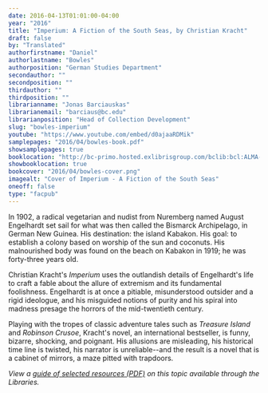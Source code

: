 ```yaml
---
date: 2016-04-13T01:01:00-04:00
year: "2016"
title: "Imperium: A Fiction of the South Seas, by Christian Kracht"
draft: false
by: "Translated"
authorfirstname: "Daniel"
authorlastname: "Bowles"
authorposition: "German Studies Department"
secondauthor: ""
secondposition: ""
thirdauthor: ""
thirdposition: ""
librarianname: "Jonas Barciauskas"
librarianemail: "barciaus@bc.edu"
librarianposition: "Head of Collection Development"
slug: "bowles-imperium"
youtube: "https://www.youtube.com/embed/d0ajaaRDMik"
samplepages: "2016/04/bowles-book.pdf"
showsamplepages: true
booklocation: "http://bc-primo.hosted.exlibrisgroup.com/bclib:bcl:ALMA-BC21452851590001021"
showbooklocation: true
bookcover: "2016/04/bowles-cover.png"
imagealt: "Cover of Imperium - A Fiction of the South Seas"
oneoff: false
type: "facpub"
---
```


<p>In 1902, a radical vegetarian and nudist from Nuremberg named August Engelhardt set sail for what was then called the Bismarck Archipelago, in German New Guinea.  His destination: the island Kabakon. His goal: to establish a colony based on worship of the sun and coconuts. His malnourished body was found on the beach on Kabakon in 1919; he was forty-three years old.</p>

<p>Christian Kracht's <em>Imperium</em> uses the outlandish details of Engelhardt's life to craft a fable about the allure of extremism and its fundamental foolishness. Engelhardt is at once a pitiable, misunderstood outsider and a rigid ideologue, and his misguided notions of purity and his spiral into madness presage the horrors of the mid-twentieth century.</p>

<p>Playing with the tropes of classic adventure tales such as <em>Treasure Island</em> and <em>Robinson Crusoe</em>, Kracht's novel, an international bestseller, is funny, bizarre, shocking, and poignant. His allusions are misleading, his historical time line is twisted, his narrator is unreliable--and the result is a novel that is a cabinet of mirrors, a maze pitted with trapdoors.</p>


<em>View a <a href="https://library.bc.edu/images/facpub/2016/04/bowles-guide.pdf">guide of selected resources (PDF)</a> on this topic available through the Libraries. </em>
